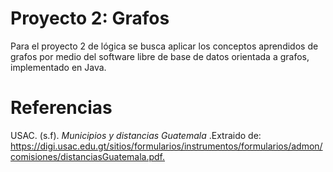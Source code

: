 # Proyecto 2: Grafos
Para el proyecto 2 de lógica se busca aplicar los conceptos aprendidos de grafos por medio del software libre de base de datos orientada a grafos, implementado en Java.​​


# Referencias

USAC. (s.f). *Municipios y distancias Guatemala* .Extraido de: [https://digi.usac.edu.gt/sitios/formularios/instrumentos/formularios/admon/comisiones/distanciasGuatemala.pdf. ]( https://digi.usac.edu.gt/sitios/formularios/instrumentos/formularios/admon/comisiones/distanciasGuatemala.pdf)
